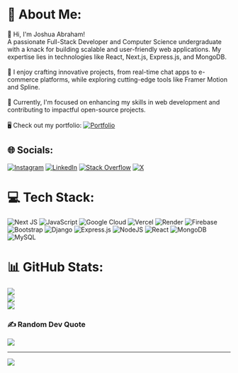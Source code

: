 # 💫 About Me:
👋 Hi, I'm Joshua Abraham!<br>A passionate Full-Stack Developer and Computer Science undergraduate with a knack for building scalable and user-friendly web applications. My expertise lies in technologies like React, Next.js, Express.js, and MongoDB.<br><br>🔧 I enjoy crafting innovative projects, from real-time chat apps to e-commerce platforms, while exploring cutting-edge tools like Framer Motion and Spline.<br><br>🌟 Currently, I'm focused on enhancing my skills in web development and contributing to impactful open-source projects.<br><br>
🖥️ Check out my portfolio: [![Portfolio](https://img.shields.io/badge/Portfolio-%230A0A0A.svg?logo=vercel&logoColor=white)](https://joshua-ab.vercel.app) 

## 🌐 Socials:
[![Instagram](https://img.shields.io/badge/Instagram-%23E4405F.svg?logo=Instagram&logoColor=white)](https://instagram.com/joshua_abraham_0) [![LinkedIn](https://img.shields.io/badge/LinkedIn-%230077B5.svg?logo=linkedin&logoColor=white)](https://linkedin.com/in/-joshua-abraham) [![Stack Overflow](https://img.shields.io/badge/-Stackoverflow-FE7A16?logo=stack-overflow&logoColor=white)](https://stackoverflow.com/users/23472656) [![X](https://img.shields.io/badge/X-black.svg?logo=X&logoColor=white)](https://x.com/JOSHUAABRA75773) 

# 💻 Tech Stack:
![Next JS](https://img.shields.io/badge/Next-black?style=for-the-badge&logo=next.js&logoColor=white) ![JavaScript](https://img.shields.io/badge/javascript-%23323330.svg?style=for-the-badge&logo=javascript&logoColor=%23F7DF1E) ![Google Cloud](https://img.shields.io/badge/GoogleCloud-%234285F4.svg?style=for-the-badge&logo=google-cloud&logoColor=white) ![Vercel](https://img.shields.io/badge/vercel-%23000000.svg?style=for-the-badge&logo=vercel&logoColor=white) ![Render](https://img.shields.io/badge/Render-%46E3B7.svg?style=for-the-badge&logo=render&logoColor=white) ![Firebase](https://img.shields.io/badge/firebase-%23039BE5.svg?style=for-the-badge&logo=firebase) ![Bootstrap](https://img.shields.io/badge/bootstrap-%238511FA.svg?style=for-the-badge&logo=bootstrap&logoColor=white) ![Django](https://img.shields.io/badge/django-%23092E20.svg?style=for-the-badge&logo=django&logoColor=white) ![Express.js](https://img.shields.io/badge/express.js-%23404d59.svg?style=for-the-badge&logo=express&logoColor=%2361DAFB) ![NodeJS](https://img.shields.io/badge/node.js-6DA55F?style=for-the-badge&logo=node.js&logoColor=white) ![React](https://img.shields.io/badge/react-%2320232a.svg?style=for-the-badge&logo=react&logoColor=%2361DAFB) ![MongoDB](https://img.shields.io/badge/MongoDB-%234ea94b.svg?style=for-the-badge&logo=mongodb&logoColor=white) ![MySQL](https://img.shields.io/badge/mysql-4479A1.svg?style=for-the-badge&logo=mysql&logoColor=white)
# 📊 GitHub Stats:
![](https://github-readme-stats.vercel.app/api?username=josh19ab&theme=neon&hide_border=false&include_all_commits=false&count_private=false)<br/>
![](https://github-readme-streak-stats.herokuapp.com/?user=josh19ab&theme=neon&hide_border=false)<br/>
![](https://github-readme-stats.vercel.app/api/top-langs/?username=josh19ab&theme=neon&hide_border=false&include_all_commits=false&count_private=false&layout=compact)

### ✍️ Random Dev Quote
![](https://quotes-github-readme.vercel.app/api?type=horizontal&theme=radical)

---
[![](https://visitcount.itsvg.in/api?id=josh19ab&icon=0&color=0)](https://visitcount.itsvg.in)

<!-- Proudly created with GPRM ( https://gprm.itsvg.in ) -->
